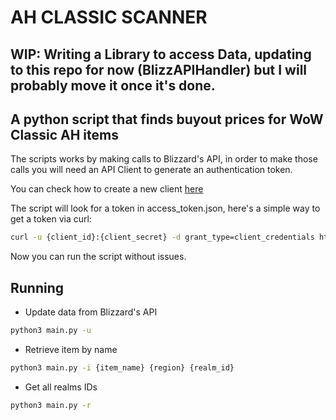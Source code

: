 # AH CLASSIC SCANNER
## WIP: Writing a Library to access Data, updating to this repo for now (BlizzAPIHandler) but I will probably move it once it's done.
## A python script that finds buyout prices for WoW Classic AH items

The scripts works by making calls to Blizzard's API, in order to make those calls you will need an API Client to generate an authentication token.

You can check how to create a new client [here](https://develop.battle.net/documentation/guides/getting-started)

The script will look for a token in access_token.json, here's a simple way to get a token via curl:

```sh
curl -u {client_id}:{client_secret} -d grant_type=client_credentials https://us.battle.net/oauth/token >> access_token.json
```

Now you can run the script without issues.

## Running
* Update data from Blizzard's API
```sh
python3 main.py -u
``` 

* Retrieve item by name
```sh
python3 main.py -i {item_name} {region} {realm_id} 
```

* Get all realms IDs
```sh
python3 main.py -r 
```
